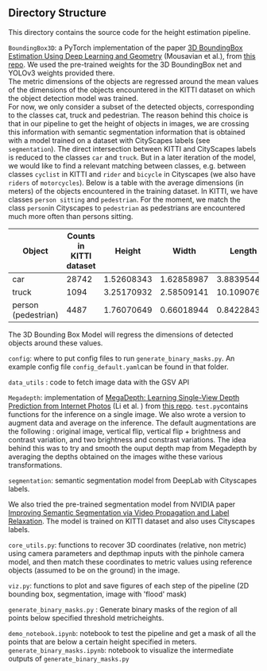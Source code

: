 
## Directory Structure

This directory contains the source code for the height estimation pipeline. 

`BoundingBox3D`: a PyTorch implementation of the paper [3D BoundingBox Estimation Using Deep Learning and Geometry](https://arxiv.org/abs/1612.00496) (Mousavian et al.), from [this repo](https://github.com/skhadem/3D-BoundingBox). We used the pre-trained weights for the 3D BoundingBox net and YOLOv3 weights provided there.  
The metric dimensions of the objects are regressed around the mean values of the dimensions of the objects encountered in the KITTI dataset on which the object detection model was trained.  
For now, we only consider a subset of the detected objects, corresponding to the classes cat, truck and pedestrian. 
The reason behind this choice is that in our pipeline to get the height of objects in images, we are crossing this information with semantic segmentation information that is obtained with a model trained on a dataset with CityScapes labels (see `segmentation`). The direct intersection between KITTI and CityScapes labels is reduced to the classes `car` and `truck`. But in a later iteration of the model, we would like to find a relevant matching between classes, e.g. between classes  `cyclist` in KITTI and `rider` and `bicycle` in Cityscapes (we also have `riders` of `motorcycles`). Below is a table with the average dimensions (in meters) of the objects encountered in the training dataset. 
In KITTI, we have classes `person sitting` and `pedestrian`. For the moment, we match the class `person`in Cityscapes to `pedestrian` as pedestrians are encountered much more often than persons sitting. 

| Object | Counts in KITTI dataset | Height | Width | Length |
| ------------- | ------------- |------------- |------------- |------------- |
| car | 28742 |1.52608343 |  1.62858987 | 3.88395449  | 
| truck  | 1094  | 3.25170932 | 2.58509141 |10.10907678  | 
| person (pedestrian)  | 4487  | 1.76070649 | 0.66018944 | 0.84228438 | 

The 3D Bounding Box Model will regress the dimensions of detected objects around these values. 

`config`: where to put config files to run `generate_binary_masks.py`. An example config file `config_default.yaml`can be found in that folder. 

`data_utils` : code to fetch image data with the GSV API

`Megadepth`: implementation of [MegaDepth: Learning Single-View Depth Prediction from Internet Photos](http://www.cs.cornell.edu/projects/megadepth/) (Li et al. ) from [this repo](https://github.com/zhengqili/MegaDepth). 
`test.py`contains functions for the inference on a single image. We also wrote a version to augment data and average on the inference. The default augmentations are the following : original image, vertical flip, vertical flip + brightness and contrast variation, and two brightness and constrast variations. 
The idea behind this was to try and smooth the ouput depth map from Megadepth by averaging the depths obtained on the images withe these various transformations. 


`segmentation`: semantic segmentation model from DeepLab with Cityscapes labels. 

We also tried the pre-trained  segmentation model from  NVIDIA paper [Improving Semantic Segmentation via Video Propagation and Label Relaxation](https://github.com/NVIDIA/semantic-segmentation). The model is trained on KITTI dataset and also uses Cityscapes labels. 

`core_utils.py`: functions to recover 3D coordinates (relative, non metric) using camera parameters and depthmap inputs with the pinhole camera model, and then match these coordinates to metric values using reference objects (assumed to be on the ground) in the image. 

`viz.py`: functions to plot and save figures of each step of the pipeline (2D bounding box, segmentation, image with 'flood' mask)

`generate_binary_masks.py` : Generate binary masks of the region of all points below specified threshold metricheights.


`demo_notebook.ipynb`: notebook to test the pipeline and get a mask of all the points that are below a certain height specified in meters. 
`generate_binary_masks.ipynb`: notebook to visualize the intermediate outputs of `generate_binary_masks.py`
